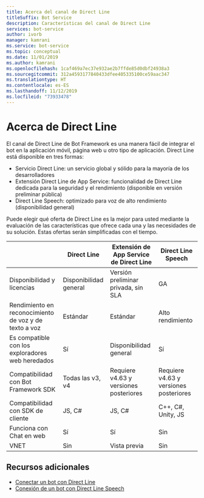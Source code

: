 ```yaml
---
title: Acerca del canal de Direct Line
titleSuffix: Bot Service
description: Características del canal de Direct Line
services: bot-service
author: ivorb
manager: kamrani
ms.service: bot-service
ms.topic: conceptual
ms.date: 11/01/2019
ms.author: kamrani
ms.openlocfilehash: 1caf469a7ec37e932ae2b7ffde85d0dbf24938a3
ms.sourcegitcommit: 312a4593177840433dfee405335100ce59aac347
ms.translationtype: HT
ms.contentlocale: es-ES
ms.lasthandoff: 11/12/2019
ms.locfileid: "73933478"
---
```

# <a name="about-direct-line"></a>Acerca de Direct Line

El canal de Direct Line de Bot Framework es una manera fácil de integrar el bot en la aplicación móvil, página web u otro tipo de aplicación.
Direct Line está disponible en tres formas:
- Servicio Direct Line: un servicio global y sólido para la mayoría de los desarrolladores
- Extensión Direct Line de App Service: funcionalidad de Direct Line dedicada para la seguridad y el rendimiento (disponible en versión preliminar pública)
- Direct Line Speech: optimizado para voz de alto rendimiento (disponibilidad general)

Puede elegir qué oferta de Direct Line es la mejor para usted mediante la evaluación de las características que ofrece cada una y las necesidades de su solución. Estas ofertas serán simplificadas con el tiempo.

|                            | Direct Line | Extensión de App Service de Direct Line | Direct Line Speech |
|----------------------------|-------------|-----------------------------------|--------------------|
| Disponibilidad y licencias    | Disponibilidad general | Versión preliminar privada, sin SLA  | GA |
| Rendimiento en reconocimiento de voz y de texto a voz | Estándar | Estándar | Alto rendimiento |
| Es compatible con los exploradores web heredados | Sí | Disponibilidad general | Sí |
| Compatibilidad con Bot Framework SDK | Todas las v3, v4 | Requiere v4.63 y versiones posteriores | Requiere v4.63 y versiones posteriores |
| Compatibilidad con SDK de cliente    | JS, C# | JS, C# | C++, C#, Unity, JS|
| Funciona con Chat en web  | Sí | Sí | Sin|
| VNET | Sin | Vista previa | Sin |


## <a name="addtional-resources"></a>Recursos adicionales
- [Conectar un bot con Direct Line](bot-service-channel-connect-directline.md)
- [Conexión de un bot con Direct Line Speech](bot-service-channel-connect-directlinespeech.md)
